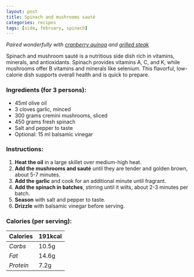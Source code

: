 ```yaml
---
layout: post
title: Spinach and mushrooms sauté
categories: recipes
tags: [side, february, spinach]
---
```


*Paired wonderfully with <a href="/recipes/cranberry-quinoa">cranberry quinoa</a> and <a href="/recipes/grilled-steak">grilled steak</a>*

Spinach and mushroom sauté is a nutritious side dish rich in vitamins, minerals, and antioxidants. Spinach provides vitamins A, C, and K, while mushrooms offer B vitamins and minerals like selenium. This flavorful, low-calorie dish supports overall health and is quick to prepare.

### Ingredients (for 3 persons):
- 45ml olive oil
- 3 cloves garlic, minced
- 300 grams cremini mushrooms, sliced
- 450 grams fresh spinach
- Salt and pepper to taste
- Optional: 15 ml balsamic vinegar

### Instructions:

1. **Heat the oil** in a large skillet over medium-high heat.
2. **Add the mushrooms and sauté** until they are tender and golden brown, about 5-7 minutes.
3. **Add the garlic** and cook for an additional minute until fragrant.
4. **Add the spinach in batches**, stirring until it wilts, about 2-3 minutes per batch.
5. **Season** with salt and pepper to taste.
6. **Drizzle** with balsamic vinegar before serving.

### Calories (per serving):

| **Calories** | 191kcal |
| ----------- | ----------- |
| *Carbs* | 10.5g |
| *Fat* | 14.6g |
| *Protein* | 7.2g |